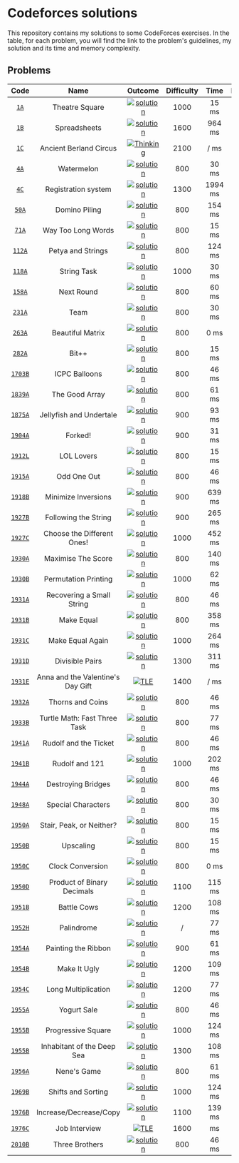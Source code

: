 # Codeforces solutions

This repository contains my solutions to some CodeForces exercises. In the table, for each problem, you will find the link to the problem's guidelines, my solution and its time and memory complexity.

## Problems

| __Code__ | __Name__ | __Outcome__ | __Difficulty__ | __Time__ | __Memory__ | __Language__ |
| :---: | :---: | :---: | :---: | :---: | :---: | :---: |
| [`1A`](https://codeforces.com/problemset/problem/1/A) | Theatre Square | [![solution](res/solution.svg)](src/theatre-square/main.cpp) | 1000 | 15 ms | 0 KB | ![cpp](res/cpp.svg) |
| [`1B`](https://codeforces.com/problemset/problem/1/B) | Spreadsheets | [![solution](res/solution.svg)](src/spreadsheets/main.cpp) | 1600 | 964 ms | 0 KB | ![cpp](res/cpp.svg) |
| [`1C`](https://codeforces.com/problemset/problem/1/C) | Ancient Berland Circus | [![Thinking](res/thinking.svg)](src/ancient-berland-circus/main.cpp) | 2100 | / ms | / KB | ![cpp](res/cpp.svg) |
| [`4A`](https://codeforces.com/problemset/problem/4/A) | Watermelon | [![solution](res/solution.svg)](src/watermelon/main.cpp) | 800 | 30 ms | 0 KB | ![cpp](res/cpp.svg) |
| [`4C`](https://codeforces.com/problemset/problem/4/C) | Registration system | [![solution](res/solution.svg)](src/registration-system/main.cpp) | 1300 | 1994 ms | 1300  KB | ![cpp](res/cpp.svg) |
| [`50A`](https://codeforces.com/problemset/problem/50/A) | Domino Piling | [![solution](res/solution.svg)](src/domino-piling/main.cpp) | 800 | 154 ms | 100 KB | ![cpp](res/cpp.svg) |
| [`71A`](https://codeforces.com/problemset/problem/71/A) | Way Too Long Words | [![solution](res/solution.svg)](src/way-too-long-words/main.cpp) | 800 | 15 ms | 0 KB | ![cpp](res/cpp.svg) |
| [`112A`](https://codeforces.com/problemset/problem/112/A) | Petya and Strings | [![solution](res/solution.svg)](src/petya-and-strings/main.cpp) | 800 | 124 ms | 0 KB | ![cpp](res/cpp.svg) |
| [`118A`](https://codeforces.com/problemset/problem/118/A) | String Task | [![solution](res/solution.svg)](src/string-task/main.cpp) | 1000 | 30 ms | 0 KB | ![cpp](res/cpp.svg) |
| [`158A`](https://codeforces.com/problemset/problem/158/A) | Next Round | [![solution](res/solution.svg)](src/next-round/main.cpp) | 800 | 60 ms | 0 KB | ![cpp](res/cpp.svg) |
| [`231A`](https://codeforces.com/problemset/problem/231/A) | Team | [![solution](res/solution.svg)](src/team/main.cpp) | 800 | 30 ms | 0 KB | ![cpp](res/cpp.svg) |
| [`263A`](https://codeforces.com/problemset/problem/263/A) | Beautiful Matrix | [![solution](res/solution.svg)](src/beautiful-matrix/main.cpp) | 800 | 0 ms | 0 KB | ![cpp](res/cpp.svg) |
| [`282A`](https://codeforces.com/problemset/problem/282/A) | Bit++ | [![solution](res/solution.svg)](src/bit++/main.cpp) | 800 | 15 ms | 0 KB | ![cpp](res/cpp.svg) |
| [`1703B`](https://codeforces.com/problemset/problem/1703/B) | ICPC Balloons | [![solution](res/solution.svg)](src/ICPC-balloons/main.cpp) | 800 | 46 ms | 0 KB | ![cpp](res/cpp.svg) |
| [`1839A`](https://codeforces.com/problemset/problem/1839/A) | The Good Array | [![solution](res/solution.svg)](src/the-good-array/main.cpp) | 800 | 61 ms | 100 KB | ![cpp](res/cpp.svg) |
| [`1875A`](https://codeforces.com/problemset/problem/1875/A) | Jellyfish and Undertale | [![solution](res/solution.svg)](src/jellyfish-and-undertale/main.cpp) | 900 | 93 ms | 0 KB | ![cpp](res/cpp.svg) |
| [`1904A`](https://codeforces.com/problemset/problem/1904/A) | Forked! | [![solution](res/solution.svg)](src/forked/main.cpp) | 900 | 31 ms | 0 KB | ![cpp](res/cpp.svg) |
| [`1912L`](https://codeforces.com/problemset/problem/1912/L) | LOL Lovers | [![solution](res/solution.svg)](src/LOL-lovers/main.cpp) | 800 | 15 ms | 0 KB | ![cpp](res/cpp.svg) |
| [`1915A`](https://codeforces.com/problemset/problem/1915/A) | Odd One Out | [![solution](res/solution.svg)](src/odd-one-out/main.cpp) | 800 | 46 ms | 100 KB | ![cpp](res/cpp.svg) |
| [`1918B`](https://codeforces.com/problemset/problem/1918/B) | Minimize Inversions | [![solution](res/solution.svg)](src/minimize-inversions/main.cpp) | 900 | 639  ms | 5400 KB | ![cpp](res/cpp.svg) |
| [`1927B`](https://codeforces.com/problemset/problem/1927/B) | Following the String | [![solution](res/solution.svg)](src/following-the-string/main.cpp) | 900 | 265 ms |  600 KB | ![cpp](res/cpp.svg) |
| [`1927C`](https://codeforces.com/problemset/problem/1927/C) | Choose the Different Ones! | [![solution](res/solution.svg)](src/choose-the-different-ones/main.py) | 1000 | 452 ms | 40700 KB | ![python](res/python.svg) |
| [`1930A`](https://codeforces.com/problemset/problem/1930/A) | Maximise The Score | [![solution](res/solution.svg)](src/maximise-the-score/main.cpp) | 800 | 140 ms | 0 KB | ![cpp](res/cpp.svg) |
| [`1930B`](https://codeforces.com/problemset/problem/1930/B) | Permutation Printing | [![solution](res/solution.svg)](src/permutation-printing/main.cpp) | 1000 | 62 ms | 100 KB | ![cpp](res/cpp.svg) |
| [`1931A`](https://codeforces.com/problemset/problem/1931/A) | Recovering a Small String | [![solution](res/solution.svg)](src/recovering-a-small-string/main.cpp) | 800 | 46 ms | 0 KB | ![cpp](res/cpp.svg) |
| [`1931B`](https://codeforces.com/problemset/problem/1931/B) | Make Equal | [![solution](res/solution.svg)](src/make-equal/main.cpp) | 800 | 358 ms | 1600 KB | ![cpp](res/cpp.svg) |
| [`1931C`](https://codeforces.com/problemset/problem/1931/C) | Make Equal Again | [![solution](res/solution.svg)](src/make-equal-again/main.cpp) | 1000 | 264 ms | 2100 KB | ![cpp](res/cpp.svg) |
| [`1931D`](https://codeforces.com/problemset/problem/1931/D) | Divisible Pairs | [![solution](res/solution.svg)](src/divisible-pairs/main.cpp) | 1300 | 311 ms | 12900 KB | ![cpp](res/cpp.svg) |
| [`1931E`](https://codeforces.com/problemset/problem/1931/E) | Anna and the Valentine's Day Gift | [![TLE](res/TLE.svg)](src/anna-and-the-valentines-day-gift/main.cpp) | 1400 | / ms | / KB | ![cpp](res/cpp.svg) |
| [`1932A`](https://codeforces.com/problemset/problem/1932/A) | Thorns and Coins | [![solution](res/solution.svg)](src/thorns-and-coins/main.cpp) | 800 | 46 ms | 0 KB | ![cpp](res/cpp.svg) |
| [`1933B`](https://codeforces.com/problemset/problem/1933/B) | Turtle Math: Fast Three Task | [![solution](res/solution.svg)](src/turtle-math-fast-three-task/main.cpp) | 800 | 77 ms | 100 KB | ![cpp](res/cpp.svg) |
| [`1941A`](https://codeforces.com/problemset/problem/1941/A) | Rudolf and the Ticket | [![solution](res/solution.svg)](src/rudolf-and-the-ticket/main.cpp) | 800 | 46 ms | 0 KB | ![cpp](res/cpp.svg) |
| [`1941B`](https://codeforces.com/problemset/problem/1941/B) | Rudolf and 121 | [![solution](res/solution.svg)](src/rudolf-and-121/main.py) | 1000 | 202 ms | 25700  KB | ![python](res/python.svg) |
| [`1944A`](https://codeforces.com/problemset/problem/1944/A) | Destroying Bridges | [![solution](res/solution.svg)](src/destroying-bridges/main.cpp) | 800 | 46 ms | 0 KB | ![cpp](res/cpp.svg) |
| [`1948A`](https://codeforces.com/problemset/problem/1948/A) | Special Characters | [![solution](res/solution.svg)](src/special-characters/main.cpp) | 800 | 30 ms | 0 KB | ![cpp](res/cpp.svg) |
| [`1950A`](https://codeforces.com/problemset/problem/1950/A) | Stair, Peak, or Neither? | [![solution](res/solution.svg)](src/stair-peak-or-neither/main.cpp) | 800 | 15 ms | 0 KB | ![cpp](res/cpp.svg) |
| [`1950B`](https://codeforces.com/problemset/problem/1950/B) | Upscaling | [![solution](res/solution.svg)](src/upscaling/main.cpp) | 800 | 15 ms | 0 KB | ![cpp](res/cpp.svg) |
| [`1950C`](https://codeforces.com/problemset/problem/1950/C) | Clock Conversion | [![solution](res/solution.svg)](src/clock-conversion/main.cpp) | 800 | 0 ms | 0 KB | ![cpp](res/cpp.svg) |
| [`1950D`](https://codeforces.com/problemset/problem/1950/D) | Product of Binary Decimals | [![solution](res/solution.svg)](src/product-of-binary-decimals/main.cpp) | 1100 | 115 ms | 0 KB | ![cpp](res/cpp.svg) |
| [`1951B`](https://codeforces.com/problemset/problem/1951/B) | Battle Cows | [![solution](res/solution.svg)](src/battle-cows/main.cpp) | 1200 | 108 ms | 100 KB | ![cpp](res/cpp.svg) |
| [`1952H`](https://codeforces.com/problemset/problem/1952/H) | Palindrome | [![solution](res/solution.svg)](src/palindrome/main.cpp) | / | 77 ms | 0 KB | ![cpp](res/cpp.svg) |
| [`1954A`](https://codeforces.com/problemset/problem/1954/A) | Painting the Ribbon | [![solution](res/solution.svg)](src/painting-the-ribbon/main.cpp) | 900 | 61 ms | 0 KB | ![cpp](res/cpp.svg) |
| [`1954B`](https://codeforces.com/problemset/problem/1954/B) | Make It Ugly | [![solution](res/solution.svg)](src/make-it-ugly/main.cpp) | 1200 | 109 ms | 0 KB | ![cpp](res/cpp.svg) |
| [`1954C`](https://codeforces.com/problemset/problem/1954/C) | Long Multiplication | [![solution](res/solution.svg)](src/long-multiplication/main.cpp) | 1200 | 77 ms | 100 KB | ![cpp](res/cpp.svg) |
| [`1955A`](https://codeforces.com/problemset/problem/1955/A) | Yogurt Sale | [![solution](res/solution.svg)](src/yogurt-sale/main.cpp) | 800 | 46 ms | 44 KB | ![cpp](res/cpp.svg) |
| [`1955B`](https://codeforces.com/problemset/problem/1955/B) | Progressive Square | [![solution](res/solution.svg)](src/progressive-square/main.cpp) | 1000 | 124 ms | 0 KB | ![cpp](res/cpp.svg) |
| [`1955B`](https://codeforces.com/problemset/problem/1955/C) | Inhabitant of the Deep Sea | [![solution](res/solution.svg)](src/inhabitant-of-the-deep-sea/main.cpp) | 1300 | 108 ms | 52 KB | ![cpp](res/cpp.svg) |
| [`1956A`](https://codeforces.com/problemset/problem/1956/A) | Nene's Game | [![solution](res/solution.svg)](src/nenes-game/main.cpp) | 800 | 61 ms | 0 KB | ![cpp](res/cpp.svg) |
| [`1969B`](https://codeforces.com/problemset/problem/1969/B) | Shifts and Sorting | [![solution](res/solution.svg)](src/shifts-and-sorting/main.py) | 1000 | 124 ms | 0 KB | ![python](res/python.svg) |
| [`1976B`](https://codeforces.com/problemset/problem/1976/B) | Increase/Decrease/Copy | [![solution](res/solution.svg)](src/increase-decrease-copy/main.cpp) | 1100 | 139 ms | 100 KB | ![cpp](res/cpp.svg) |
| [`1976C`](https://codeforces.com/problemset/problem/1976/C) | Job Interview | [![TLE](res/TLE.svg)](src/job-interview/main.cpp) | 1600 | ms | KB | ![cpp](res/cpp.svg) |
| [`2010B`](https://codeforces.com/problemset/problem/2010/B) | Three Brothers | [![solution](res/solution.svg)](src/three-brothers/main.cpp) | 800 | 46 ms | 100 KB | ![cpp](res/cpp.svg) |

<!--
| [`N`](https://codeforces.com/problemset/problem/) | Name | [![solution](res/solution.svg)](src/folder/main.) | Difficulty | ms | KB | ![](res/.svg) |
-->

<!-- SVG:
    - https://devicon.dev
    - www.svgrepo.com, line white, size 45px padding 50%
-->
